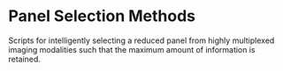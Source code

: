 # Panel Selection Methods
Scripts for intelligently selecting a reduced panel from highly multiplexed imaging modalities such that the maximum amount of information is retained.
